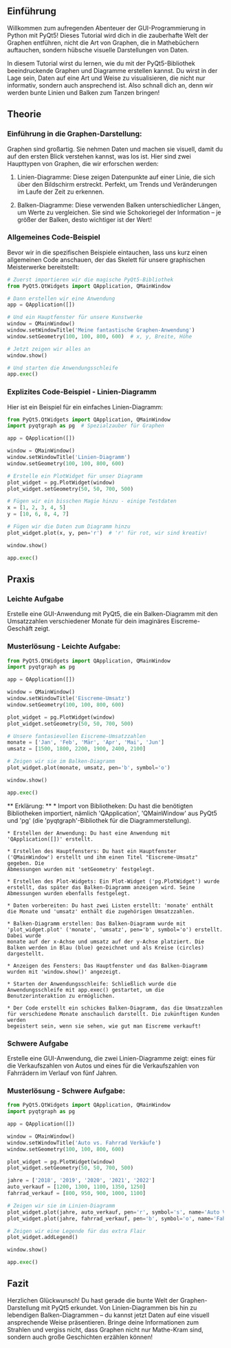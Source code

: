 ## Einführung
Willkommen zum aufregenden Abenteuer der GUI-Programmierung in Python mit PyQt5! Dieses Tutorial wird dich in die zauberhafte Welt der Graphen entführen, nicht die Art von Graphen, die in Mathebüchern auftauchen, sondern hübsche visuelle Darstellungen von Daten.

In diesem Tutorial wirst du lernen, wie du mit der PyQt5-Bibliothek beeindruckende Graphen und Diagramme erstellen kannst. Du wirst in der Lage sein, Daten auf eine Art und Weise zu visualisieren, die nicht nur informativ, sondern auch ansprechend ist. Also schnall dich an, denn wir werden bunte Linien und Balken zum Tanzen bringen!

## Theorie
### Einführung in die Graphen-Darstellung:
Graphen sind großartig. Sie nehmen Daten und machen sie visuell, damit du auf den ersten Blick verstehen kannst, was los ist. Hier sind zwei Haupttypen von Graphen, die wir erforschen werden:

1. Linien-Diagramme: Diese zeigen Datenpunkte auf einer Linie, die sich über den Bildschirm erstreckt. Perfekt, um Trends und Veränderungen im Laufe der Zeit zu erkennen.

2. Balken-Diagramme: Diese verwenden Balken unterschiedlicher Längen, um Werte zu vergleichen. Sie sind wie Schokoriegel der Information – je größer der Balken, desto wichtiger ist der Wert!

### Allgemeines Code-Beispiel
Bevor wir in die spezifischen Beispiele eintauchen, lass uns kurz einen allgemeinen Code anschauen, der das Skelett für unsere graphischen Meisterwerke bereitstellt:
```python
# Zuerst importieren wir die magische PyQt5-Bibliothek
from PyQt5.QtWidgets import QApplication, QMainWindow

# Dann erstellen wir eine Anwendung
app = QApplication([])

# Und ein Hauptfenster für unsere Kunstwerke
window = QMainWindow()
window.setWindowTitle('Meine fantastische Graphen-Anwendung')
window.setGeometry(100, 100, 800, 600)  # x, y, Breite, Höhe

# Jetzt zeigen wir alles an
window.show()

# Und starten die Anwendungsschleife
app.exec()
```
### Explizites Code-Beispiel - Linien-Diagramm
Hier ist ein Beispiel für ein einfaches Linien-Diagramm:
```python
from PyQt5.QtWidgets import QApplication, QMainWindow
import pyqtgraph as pg  # Spezialzauber für Graphen

app = QApplication([])

window = QMainWindow()
window.setWindowTitle('Linien-Diagramm')
window.setGeometry(100, 100, 800, 600)

# Erstelle ein PlotWidget für unser Diagramm
plot_widget = pg.PlotWidget(window)
plot_widget.setGeometry(50, 50, 700, 500)

# Fügen wir ein bisschen Magie hinzu - einige Testdaten
x = [1, 2, 3, 4, 5]
y = [10, 6, 8, 4, 7]

# Fügen wir die Daten zum Diagramm hinzu
plot_widget.plot(x, y, pen='r')  # 'r' für rot, wir sind kreativ!

window.show()

app.exec()
```
## Praxis
### Leichte Aufgabe
Erstelle eine GUI-Anwendung mit PyQt5, die ein Balken-Diagramm mit den Umsatzzahlen verschiedener Monate für dein imaginäres Eiscreme-Geschäft zeigt.

### Musterlösung - Leichte Aufgabe:

```python
from PyQt5.QtWidgets import QApplication, QMainWindow
import pyqtgraph as pg

app = QApplication([])

window = QMainWindow()
window.setWindowTitle('Eiscreme-Umsatz')
window.setGeometry(100, 100, 800, 600)

plot_widget = pg.PlotWidget(window)
plot_widget.setGeometry(50, 50, 700, 500)

# Unsere fantasievollen Eiscreme-Umsatzzahlen
monate = ['Jan', 'Feb', 'Mär', 'Apr', 'Mai', 'Jun']
umsatz = [1500, 1800, 2200, 1900, 2400, 2100]

# Zeigen wir sie im Balken-Diagramm
plot_widget.plot(monate, umsatz, pen='b', symbol='o')

window.show()

app.exec()
```
** Erklärung: **
    * Import von Bibliotheken: Du hast die benötigten Bibliotheken importiert, nämlich 'QApplication', 'QMainWindow' aus PyQt5 und 'pg' (die 
     'pyqtgraph'-Bibliothek für die Diagrammerstellung).

    * Erstellen der Anwendung: Du hast eine Anwendung mit 'QApplication([])' erstellt.

    * Erstellen des Hauptfensters: Du hast ein Hauptfenster ('QMainWindow') erstellt und ihm einen Titel "Eiscreme-Umsatz" gegeben. Die 
    Abmessungen wurden mit 'setGeometry' festgelegt.

    * Erstellen des Plot-Widgets: Ein Plot-Widget ('pg.PlotWidget') wurde erstellt, das später das Balken-Diagramm anzeigen wird. Seine 
    Abmessungen wurden ebenfalls festgelegt.

    * Daten vorbereiten: Du hast zwei Listen erstellt: 'monate' enthält die Monate und 'umsatz' enthält die zugehörigen Umsatzzahlen.

    * Balken-Diagramm erstellen: Das Balken-Diagramm wurde mit 'plot_widget.plot' ('monate', 'umsatz', pen='b', symbol='o') erstellt. Dabei wurde 
    monate auf der x-Achse und umsatz auf der y-Achse platziert. Die Balken werden in Blau (blue) gezeichnet und als Kreise (circles) dargestellt.

    * Anzeigen des Fensters: Das Hauptfenster und das Balken-Diagramm wurden mit 'window.show()' angezeigt.

    * Starten der Anwendungsschleife: Schließlich wurde die Anwendungsschleife mit app.exec() gestartet, um die Benutzerinteraktion zu ermöglichen.

    * Der Code erstellt ein schickes Balken-Diagramm, das die Umsatzzahlen für verschiedene Monate anschaulich darstellt. Die zukünftigen Kunden werden 
    begeistert sein, wenn sie sehen, wie gut man Eiscreme verkauft!

### Schwere Aufgabe
Erstelle eine GUI-Anwendung, die zwei Linien-Diagramme zeigt: eines für die Verkaufszahlen von Autos und eines für die Verkaufszahlen von Fahrrädern im Verlauf von fünf Jahren.

### Musterlösung - Schwere Aufgabe:
```python
from PyQt5.QtWidgets import QApplication, QMainWindow
import pyqtgraph as pg

app = QApplication([])

window = QMainWindow()
window.setWindowTitle('Auto vs. Fahrrad Verkäufe')
window.setGeometry(100, 100, 800, 600)

plot_widget = pg.PlotWidget(window)
plot_widget.setGeometry(50, 50, 700, 500)

jahre = ['2018', '2019', '2020', '2021', '2022']
auto_verkauf = [1200, 1300, 1100, 1350, 1250]
fahrrad_verkauf = [800, 950, 900, 1000, 1100]

# Zeigen wir sie im Linien-Diagramm
plot_widget.plot(jahre, auto_verkauf, pen='r', symbol='s', name='Auto Verkäufe')
plot_widget.plot(jahre, fahrrad_verkauf, pen='b', symbol='o', name='Fahrrad Verkäufe')

# Zeigen wir eine Legende für das extra Flair
plot_widget.addLegend()

window.show()

app.exec()
```
## Fazit
Herzlichen Glückwunsch! Du hast gerade die bunte Welt der Graphen-Darstellung mit PyQt5 erkundet. Von Linien-Diagrammen bis hin zu lebendigen Balken-Diagrammen – du kannst jetzt Daten auf eine visuell ansprechende Weise präsentieren. Bringe deine Informationen zum Strahlen und vergiss nicht, dass Graphen nicht nur Mathe-Kram sind, sondern auch große Geschichten erzählen können!
